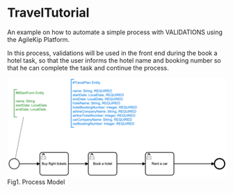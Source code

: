 # TravelTutorial

An example on how to automate a simple process with VALIDATIONS using the AgileKip Platform.

In this process, validations will be used in the front end during the book a hotel task, so that the user informs the hotel name and booking number so that he can complete the task and continue the process.

![Model](/MODELS/travel-VAL/travel_VAL.png)
Fig1. Process Model
